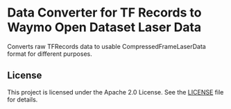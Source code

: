 # Data Converter for TF Records to Waymo Open Dataset Laser Data

Converts raw TFRecords data to usable CompressedFrameLaserData format for different purposes.

## License

This project is licensed under the Apache 2.0 License. See the [LICENSE](./LICENSE) file for details.

